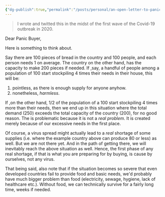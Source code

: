 ```yaml
---
{"dg-publish":true,"permalink":"/posts/personal/an-open-letter-to-panic-buyers/","created":"2020-04-14T20:38:53.000+02:00","updated":"2023-08-28T14:48:00.631+02:00"}
---
```



> I wrote and twitted this in the midst of the first wave of the Covid-19 outbreak in 2020.

Dear Panic Buyer,

Here is something to think about.

Say there are 100 pieces of bread in the country and 100 people, and each person needs 1 on average. The country on the other hand, has the capacity to make 200 pieces if needed. If ,say, a handful of people among a population of 100 start stockpiling 4 times their needs in their house, this will be:

1. pointless, as there is enough supply for anyone anyhow.
2. nonetheless, _harmless_.

If ,on the other hand, 1/2 of the population of a 100 start stockpiling 4 times more than their
needs, then we end up in this situation where the total demand (250) exceeds the total capacity of the country (200), for no good reason. The is problematic because it is not a *real problem*. It is
created merely because of our excessive needs in the first place.

Of course, a virus spread might actually lead to a *real* shortage of some supplies (i.e. where the
example country above can produce 80 or less) as well. But we are not there yet. And in the path of getting there, we will inevitably reach the above situation as well. Hence, the first phase of any real shortage, if that is what you are preparing for by buying, is cause by ourselves, not any virus.

That being said, also note that if the situation becomes so severe that even developed countries
fail to provide food and basic needs, we'd probably have much bigger problem than food (electricity, sewage, hygiene, lack of healthcare etc.). Without food, we can technically survive for a fairly long time, weeks if needed.
